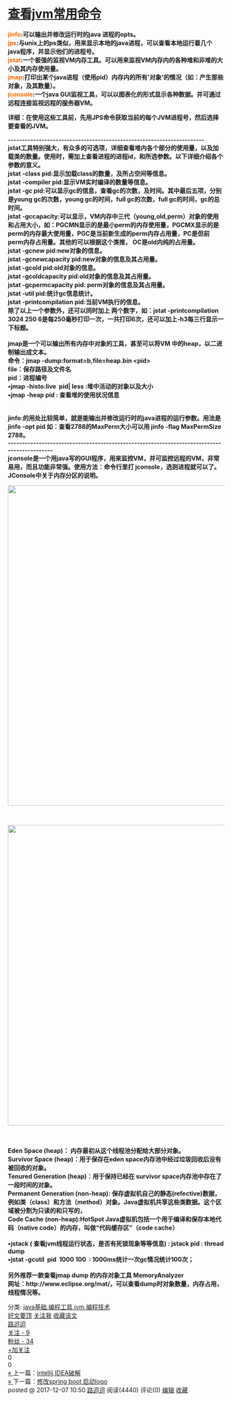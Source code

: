 <div class="post">
		<h1 class="postTitle">
			<a id="cb_post_title_url" class="postTitle2" href="https://www.cnblogs.com/chenglc/p/7997988.html">查看jvm常用命令</a>
		</h1>
		<div class="clear"></div>
		<div class="postBody">
			<div id="cnblogs_post_body" class="blogpost-body"><p><strong><span style="background-color: #ffffff; color: #ff6600;">jinfo</span>:可以输出并修改运行时的java 进程的opts。&nbsp;</strong><br><strong><span style="color: #ff6600;">jps</span>:与unix上的ps类似，用来显示本地的java进程，可以查看本地运行着几个java程序，并显示他们的进程号。&nbsp;</strong><br><strong><span style="color: #ff6600;">jstat</span>:一个极强的监视VM内存工具。可以用来监视VM内存内的各种堆和非堆的大小及其内存使用量。&nbsp;</strong><br><strong><span style="color: #ff6600;">jmap</span>:打印出某个java进程（使用pid）内存内的所有'对象'的情况（如：产生那些对象，及其数量）。&nbsp;</strong><br><strong><span style="color: #ff6600;">jconsole</span>:一个java GUI监视工具，可以以图表化的形式显示各种数据。并可通过远程连接监视远程的服务器VM。</strong></p>
<p><strong>详细：在使用这些工具前，先用JPS命令获取当前的每个JVM进程号，然后选择要查看的JVM。&nbsp;</strong></p>
<p><strong>----------------------------------------------------------------------<br>jstat工具特别强大，有众多的可选项，详细查看堆内各个部分的使用量，以及加载类的数量。使用时，需加上查看进程的进程id，和所选参数。以下详细介绍各个参数的意义。&nbsp;<br>jstat -class pid:显示加载class的数量，及所占空间等信息。&nbsp;<br>jstat -compiler pid:显示VM实时编译的数量等信息。&nbsp;<br>jstat -gc pid:可以显示gc的信息，查看gc的次数，及时间。其中最后五项，分别是young gc的次数，young gc的时间，full gc的次数，full gc的时间，gc的总时间。&nbsp;<br>jstat -gccapacity:可以显示，VM内存中三代（young,old,perm）对象的使用和占用大小，如：PGCMN显示的是最小perm的内存使用量，PGCMX显示的是perm的内存最大使用量，PGC是当前新生成的perm内存占用量，PC是但前perm内存占用量。其他的可以根据这个类推， OC是old内纯的占用量。&nbsp;<br>jstat -gcnew pid:new对象的信息。&nbsp;<br>jstat -gcnewcapacity pid:new对象的信息及其占用量。&nbsp;<br>jstat -gcold pid:old对象的信息。&nbsp;<br>jstat -gcoldcapacity pid:old对象的信息及其占用量。&nbsp;<br>jstat -gcpermcapacity pid: perm对象的信息及其占用量。&nbsp;<br>jstat -util pid:统计gc信息统计。&nbsp;<br>jstat -printcompilation pid:当前VM执行的信息。&nbsp;<br>除了以上一个参数外，还可以同时加上 两个数字，如：jstat -printcompilation 3024 250 6是每250毫秒打印一次，一共打印6次，还可以加上-h3每三行显示一下标题。&nbsp;<br><br>jmap是一个可以输出所有内存中对象的工具，甚至可以将VM 中的heap，以二进制输出成文本。&nbsp;<br>命令：jmap -dump:format=b,file=heap.bin &lt;pid&gt;&nbsp;<br>file：保存路径及文件名&nbsp;<br>pid：进程编号&nbsp;<br>•jmap -histo:live&nbsp; pid| less :堆中活动的对象以及大小&nbsp;<br>•jmap -heap pid : 查看堆的使用状况信息&nbsp;<br><br><br>jinfo:的用处比较简单，就是能输出并修改运行时的java进程的运行参数。用法是jinfo -opt pid 如：查看2788的MaxPerm大小可以用 jinfo -flag MaxPermSize 2788。&nbsp;<br>--------------------------------------------------------------------------------------------<br>jconsole是一个用java写的GUI程序，用来监控VM，并可监控远程的VM，非常易用，而且功能非常强。使用方法：命令行里打 jconsole，选则进程就可以了。&nbsp;<br>JConsole中关于内存分区的说明。&nbsp;</strong></p>
<p><strong><img src="https://images2017.cnblogs.com/blog/1155586/201712/1155586-20171207105831597-1006824611.png" alt="" width="902" height="748"></strong></p>
<p>&nbsp;</p>
<p><img src="https://images2017.cnblogs.com/blog/1155586/201712/1155586-20171207105906144-529098014.png" alt="" width="901" height="702"></p>
<p><strong><br><br>Eden Space (heap)： 内存最初从这个线程池分配给大部分对象。&nbsp;<br>Survivor Space (heap)：用于保存在eden space内存池中经过垃圾回收后没有被回收的对象。&nbsp;<br>Tenured Generation (heap)：用于保持已经在 survivor space内存池中存在了一段时间的对象。&nbsp;<br>Permanent Generation (non-heap): 保存虚拟机自己的静态(refective)数据，例如类（class）和方法（method）对象。Java虚拟机共享这些类数据。这个区域被分割为只读的和只写的，&nbsp;<br>Code Cache (non-heap):HotSpot Java虚拟机包括一个用于编译和保存本地代码（native code）的内存，叫做“代码缓存区”（code cache）&nbsp;<br><br>•jstack ( 查看jvm线程运行状态，是否有死锁现象等等信息) : jstack pid : thread dump&nbsp;<br>•jstat -gcutil&nbsp; pid&nbsp; 1000 100&nbsp; : 1000ms统计一次gc情况统计100次；&nbsp;<br><br>另外推荐一款查看jmap dump 的内存对象工具 MemoryAnalyzer&nbsp;<br>网址：http://www.eclipse.org/mat/，可以查看dump时对象数量，内存占用，线程情况等。</strong></p></div><div id="MySignature"></div>
<div class="clear"></div>
<div id="blog_post_info_block">
<div id="BlogPostCategory">分类: <a href="https://www.cnblogs.com/chenglc/category/1011019.html" target="_blank">java基础</a>,<a href="https://www.cnblogs.com/chenglc/category/1004231.html" target="_blank">编程工具</a>,<a href="https://www.cnblogs.com/chenglc/category/1127418.html" target="_blank">jvm</a>,<a href="https://www.cnblogs.com/chenglc/category/1004229.html" target="_blank">编程技术</a></div>
<div id="EntryTag"></div>
<div id="blog_post_info"><div id="green_channel">
        <a href="javascript:void(0);" id="green_channel_digg" onclick="DiggIt(7997988,cb_blogId,1);green_channel_success(this,'谢谢推荐！');">好文要顶</a>
            <a id="green_channel_follow" onclick="follow('475b37a1-2c2b-e711-9fc1-ac853d9f53cc');" href="javascript:void(0);">关注我</a>
    <a id="green_channel_favorite" onclick="AddToWz(cb_entryId);return false;" href="javascript:void(0);">收藏该文</a>
    <a id="green_channel_weibo" href="javascript:void(0);" title="分享至新浪微博" onclick="ShareToTsina()"><img src="//common.cnblogs.com/images/icon_weibo_24.png" alt=""></a>
    <a id="green_channel_wechat" href="javascript:void(0);" title="分享至微信" onclick="shareOnWechat()"><img src="//common.cnblogs.com/images/wechat.png" alt=""></a>
</div>
<div id="author_profile">
    <div id="author_profile_info" class="author_profile_info">
            <a href="https://home.cnblogs.com/u/chenglc/" target="_blank"><img src="//pic.cnblogs.com/face/1155586/20180310142839.png" class="author_avatar" alt=""></a>
        <div id="author_profile_detail" class="author_profile_info">
            <a href="https://home.cnblogs.com/u/chenglc/">路迢迢</a><br>
            <a href="https://home.cnblogs.com/u/chenglc/followees">关注 - 9</a><br>
            <a href="https://home.cnblogs.com/u/chenglc/followers">粉丝 - 34</a>
        </div>
    </div>
    <div class="clear"></div>
    <div id="author_profile_honor"></div>
    <div id="author_profile_follow">
                <a href="javascript:void(0);" onclick="follow('475b37a1-2c2b-e711-9fc1-ac853d9f53cc');return false;">+加关注</a>
    </div>
</div>
<div id="div_digg">
    <div class="diggit" onclick="votePost(7997988,'Digg')">
        <span class="diggnum" id="digg_count">0</span>
    </div>
    <div class="buryit" onclick="votePost(7997988,'Bury')">
        <span class="burynum" id="bury_count">0</span>
    </div>
    <div class="clear"></div>
    <div class="diggword" id="digg_tips">
    </div>
</div>
<script type="text/javascript">
    currentDiggType = 0;
</script></div>
<div class="clear"></div>
<div id="post_next_prev"><a href="https://www.cnblogs.com/chenglc/p/7991224.html" class="p_n_p_prefix">« </a> 上一篇：<a href="https://www.cnblogs.com/chenglc/p/7991224.html" title="发布于2017-12-06 09:56">intellij IDEA破解</a><br><a href="https://www.cnblogs.com/chenglc/p/7998265.html" class="p_n_p_prefix">» </a> 下一篇：<a href="https://www.cnblogs.com/chenglc/p/7998265.html" title="发布于2017-12-07 11:27">修改spring boot 启动logo</a><br></div>
</div>


</div>
<div class="postDesc">posted @ <span id="post-date">2017-12-07 10:50</span> <a href="https://www.cnblogs.com/chenglc/">路迢迢</a> 阅读(<span id="post_view_count">4440</span>) 评论(<span id="post_comment_count">0</span>)  <a href="https://i.cnblogs.com/EditPosts.aspx?postid=7997988" rel="nofollow">编辑</a> <a href="#" onclick="AddToWz(7997988);return false;">收藏</a></div>
</div>